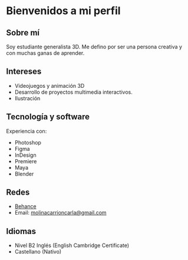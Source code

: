 # Bienvenidos a mi perfil
## Sobre mí
Soy estudiante generalista 3D. Me defino por ser una persona creativa y con muchas ganas de aprender.
## Intereses
- Videojuegos y animación 3D
- Desarrollo de proyectos multimedia interactivos.
- Ilustración
## Tecnología y software
Experiencia con:
- Photoshop 
- Figma
- InDesign
- Premiere
- Maya 
- Blender
## Redes
- [Behance](https://www.behance.net/cmcarrionnadow) 
- Email: molinacarrioncarla@gmail.com
## Idiomas
- Nivel B2 Inglés (English Cambridge Certificate) 
 - Castellano (Nativo)
<!--
**Carla3D/Carla3D** is a ✨ _special_ ✨ repository because its `README.md` (this file) appears on your GitHub profile.

Here are some ideas to get you started:

- 🔭 I’m currently working on ...
- 🌱 I’m currently learning ...
- 👯 I’m looking to collaborate on ...
- 🤔 I’m looking for help with ...
- 💬 Ask me about ...
- 📫 How to reach me: ...
- 😄 Pronouns: ...
- ⚡ Fun fact: ...
-->
